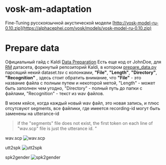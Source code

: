 # vosk-am-adaptation

Fine-Tuning русскоязычной акустической модели [http://vosk-model-ru-0.10.zip](https://alphacephei.com/vosk/models/vosk-model-ru-0.10.zip)

# Prepare data
Официальный гайд с Kaldi [Data Preparation](https://kaldi-asr.org/doc/data_prep.html)
Есть еще код от JohnDoe, для [RM](https://catalog.ldc.upenn.edu/LDC93S3C) датасета, форкнутый репозиторий Kaldi, в котором [prepare_data.py](https://github.com/JohnDoe02/kaldi/blob/private/egs/rm/s5/local/prepare_data.py) парсящий
некий dataset.tsv с колонками,  __"File"__, __"Length"__, __"Directory"__, __"Recognition"__ , здесь стоит обратить внимание, что __"File"__ - это название файла с полным путем и некоторой метой,  "Length" - может быть заполнен чем угодно, "Directory" - полный путь до папки с файлами,  "Recognition" - текст из wav файлов.

В моем кейсе, когда каждый новый wav файл, это новая запись, и плюс отсутсвуют segments, все файлики, где имеется recording-id могут быть заменены на utterance-id
>  if the "segments" file does not exist, the first token on each line of "wav.scp" file is just the utterance id. "
 
wav.scp
![wav.scp](https://user-images.githubusercontent.com/48170101/117793265-e0586180-b26d-11eb-96d3-4614ed6c66c7.png)

utt2spk
![utt2spk](https://user-images.githubusercontent.com/48170101/117793486-17c70e00-b26e-11eb-8104-9f13f35ca259.png)

spk2gender
![spk2gender](https://user-images.githubusercontent.com/48170101/117793875-7e4c2c00-b26e-11eb-9665-d9a4049fa0c8.png)

